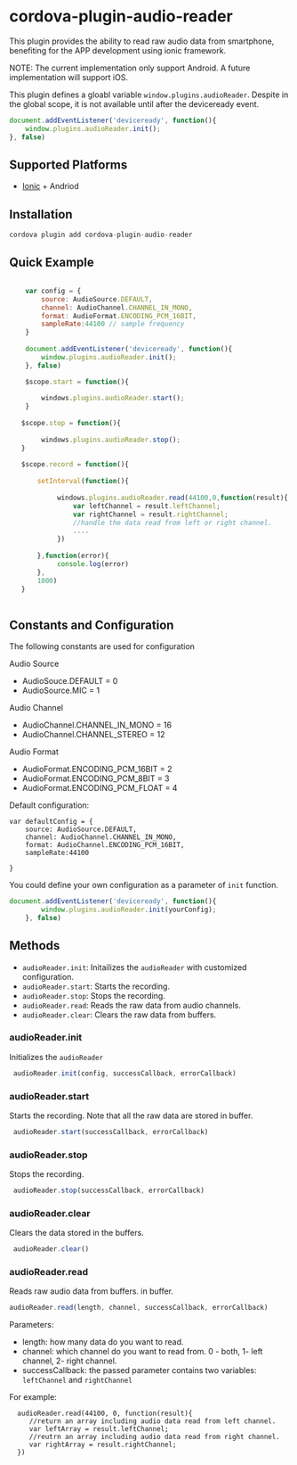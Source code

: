 # cordova-plugin-audio-reader


This plugin provides the ability to read raw audio data from smartphone, benefiting for the APP development using ionic framework.

NOTE: The current implementation only support Android. A future implementation will support iOS.

This plugin defines a gloabl variable <code>window.plugins.audioReader</code>. Despite in the global scope, it is not available until after the deviceready event.

```js
document.addEventListener('deviceready', function(){
    window.plugins.audioReader.init();
}, false)
```

## Supported Platforms

- [Ionic](http://ionicframework.com/) + Andriod

## Installation

```js
cordova plugin add cordova-plugin-audio-reader
```

## Quick Example

```js

    var config = {
    	source: AudioSource.DEFAULT,
  		channel: AudioChannel.CHANNEL_IN_MONO,
  		format: AudioFormat.ENCODING_PCM_16BIT,
  		sampleRate:44100 // sample frequency
    }
    
	document.addEventListener('deviceready', function(){
        window.plugins.audioReader.init();
    }, false)

    $scope.start = function(){
    
    	windows.plugins.audioReader.start();
    }
   
   $scope.stop = function(){
   		
        windows.plugins.audioReader.stop();
   }
   
   $scope.record = function(){
   		
       setInterval(function(){
       
        	windows.plugins.audioReader.read(44100,0,function(result){
            	var leftChannel = result.leftChannel;
      			var rightChannel = result.rightChannel;
                //handle the data read from left or right channel.
                ....
            })
       	
       },function(error){
       		console.log(error)
       },
       1000)
   }
      
```

## Constants and Configuration

The following constants are used for configuration

Audio Source
- AudioSouce.DEFAULT = 0
- AudioSource.MIC = 1

Audio Channel
- AudioChannel.CHANNEL_IN_MONO = 16
- AudioChannel.CHANNEL_STEREO = 12

Audio Format
- AudioFormat.ENCODING_PCM_16BIT = 2
- AudioFormat.ENCODING_PCM_8BIT = 3
- AudioFormat.ENCODING_PCM_FLOAT = 4

Default configuration:
```
var defaultConfig = {
	source: AudioSource.DEFAULT,
    channel: AudioChannel.CHANNEL_IN_MONO,
    format: AudioChannel.ENCODING_PCM_16BIT,
    sampleRate:44100
    
}
```

You could define your own configuration as a parameter of <code>init</code> function.
```js
document.addEventListener('deviceready', function(){
        window.plugins.audioReader.init(yourConfig);
    }, false)
```

## Methods

- <code>audioReader.init</code>: Initailizes the <code>audioReader</code> with customized configuration.
- <code>audioReader.start</code>: Starts the recording.
- <code>audioReader.stop</code>: Stops the recording.
- <code>audioReader.read</code>: Reads the raw data from audio channels.
- <code>audioReader.clear</code>: Clears the raw data from buffers.

### audioReader.init
Initializes the <code>audioReader</code>
```js
 audioReader.init(config, successCallback, errorCallback)
```

### audioReader.start
Starts the recording. Note that all the raw data are stored in buffer.
```js
 audioReader.start(successCallback, errorCallback)
```

### audioReader.stop
Stops the recording. 
```js
 audioReader.stop(successCallback, errorCallback)
```

### audioReader.clear
Clears the data stored in the buffers.
```javascript
 audioReader.clear()
```

### audioReader.read
Reads raw audio data from buffers. in buffer.
```js
audioReader.read(length, channel, successCallback, errorCallback)
```
Parameters:
- length: how many data do you want to read.
- channel: which channel do you want to read from. 0 - both, 1- left channel, 2- right channel.
- successCallback: the passed parameter contains two variables: <code>leftChannel</code> and <code>rightChannel</code>

For example:
```
  audioReader.read(44100, 0, function(result){
     //return an array including audio data read from left channel.
  	 var leftArray = result.leftChannel;
     //reutrn an array including audio data read from right channel.
     var rightArray = result.rightChannel;
  })
```
